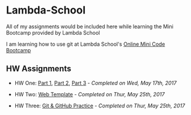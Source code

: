 # Lambda-School
All of my assignments would be included here while learning the Mini Bootcamp provided by Lambda School

I am learning how to use git at Lambda School's [Online Mini Code Bootcamp](https://lambdaschool.com/mini-bootcamp)

## HW Assignments

* HW One: [Part 1](https://codepen.io/RaeCapri/full/QvVMzx), [Part 2](https://codepen.io/RaeCapri/full/QvVqxR), [Part 3](https://codepen.io/RaeCapri/full/jmvaXy) - *Completed on Wed, May 17th, 2017*

* HW Two: [Web Template](https://codepen.io/RaeCapri/full/mmQBJE/) - *Completed on Thur, May 25th, 2017*

* HW Three: [Git & GitHub Practice](https://github.com/RaeCapri/lswebhomework3) - *Completed on Thur, May 25th, 2017*